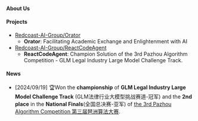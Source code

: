 <!--## Hi there 👋
**Here are some ideas to get you started:**

🙋‍♀️ A short introduction - what is your organization all about?
🌈 Contribution guidelines - how can the community get involved?
👩‍💻 Useful resources - where can the community find your docs? Is there anything else the community should know?
🍿 Fun facts - what does your team eat for breakfast?
🧙 Remember, you can do mighty things with the power of [Markdown](https://docs.github.com/github/writing-on-github/getting-started-with-writing-and-formatting-on-github/basic-writing-and-formatting-syntax)
-->

#### About Us

#### Projects
- [Redcoast-AI-Group/Orator](https://github.com/Redcoast-AI-Group/Orator)
  - **Orator**: Facilitating Academic Exchange and Enlightenment with AI
- [Redcoast-AI-Group/ReactCodeAgent](https://github.com/Redcoast-AI-Group/ReactCodeAgent)
  - **ReactCodeAgent**: Champion Solution of the 3rd Pazhou Algorithm Competition - GLM Legal Industry Large Model Challenge Track.

#### News
- [2024/09/19] 🏆Won the **championship** of **GLM Legal Industry Large Model Challenge Track** (GLM法律行业大模型挑战赛道-冠军) and the **2nd place** in the **National Finals**(全国总决赛-亚军) of [the 3rd Pazhou Algorithm Competition 第三届琶洲算法大赛](https://www.aicompetition-pz.com/about).
